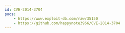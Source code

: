 ```yaml
---
id: CVE-2014-3704
pocs:
    - https://www.exploit-db.com/raw/35150
    - https://github.com/happynote3966/CVE-2014-3704
---
```

